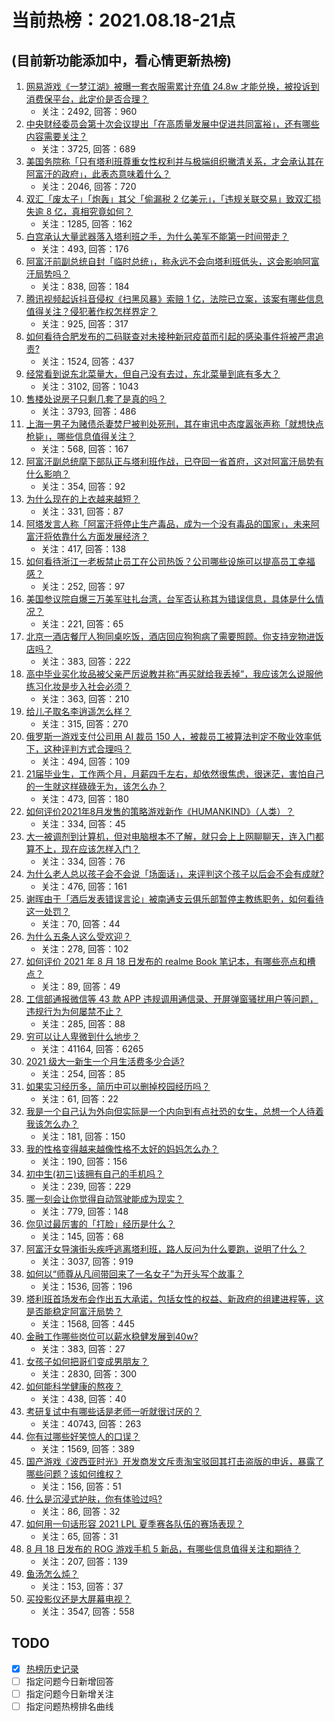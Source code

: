 # 当前热榜：2021.08.18-21点
## (目前新功能添加中，看心情更新热榜)
1. [网易游戏《一梦江湖》被曝一套衣服需累计充值 24.8w 才能兑换，被投诉到消费保平台，此定价是否合理？](https://www.zhihu.com/question/479528984)
    * 关注：2492, 回答：960
2. [中央财经委员会第十次会议提出「在高质量发展中促进共同富裕」，还有哪些内容需要关注？](https://www.zhihu.com/question/480575874)
    * 关注：3725, 回答：689
3. [美国务院称「只有塔利班尊重女性权利并与极端组织撇清关系，才会承认其在阿富汗的政府」，此表态意味着什么？](https://www.zhihu.com/question/480351379)
    * 关注：2046, 回答：720
4. [双汇「废太子」「炮轰」其父「偷漏税 2 亿美元」，「违规关联交易」致双汇损失逾 8 亿，真相究竟如何？](https://www.zhihu.com/question/480658364)
    * 关注：1285, 回答：162
5. [白宫承认大量武器落入塔利班之手，为什么美军不能第一时间带走？](https://www.zhihu.com/question/480627719)
    * 关注：493, 回答：176
6. [阿富汗前副总统自封「临时总统」，称永远不会向塔利班低头，这会影响阿富汗局势吗？](https://www.zhihu.com/question/480583290)
    * 关注：838, 回答：184
7. [腾讯视频起诉抖音侵权《扫黑风暴》索赔 1 亿，法院已立案，该案有哪些信息值得关注？侵犯著作权怎样界定？](https://www.zhihu.com/question/480617076)
    * 关注：925, 回答：317
8. [如何看待合肥发布的二码联查对未接种新冠疫苗而引起的感染事件将被严肃追责?](https://www.zhihu.com/question/480316369)
    * 关注：1524, 回答：437
9. [经常看到说东北菜量大，但自己没有去过，东北菜量到底有多大？](https://www.zhihu.com/question/469279323)
    * 关注：3102, 回答：1043
10. [售楼处说房子只剩几套了是真的吗？](https://www.zhihu.com/question/460961867)
    * 关注：3793, 回答：486
11. [上海一男子为赌债杀妻焚尸被判处死刑，其在审讯中态度嚣张声称「就想快点枪毙」，哪些信息值得关注？](https://www.zhihu.com/question/480574652)
    * 关注：568, 回答：167
12. [阿富汗副总统麾下部队正与塔利班作战，已夺回一省首府，这对阿富汗局势有什么影响？](https://www.zhihu.com/question/480559834)
    * 关注：354, 回答：92
13. [为什么现在的上衣越来越短？](https://www.zhihu.com/question/467103986)
    * 关注：331, 回答：87
14. [阿塔发言人称「阿富汗将停止生产毒品，成为一个没有毒品的国家」，未来阿富汗将依靠什么方面发展经济？](https://www.zhihu.com/question/480614268)
    * 关注：417, 回答：138
15. [如何看待浙江一老板禁止员工在公司热饭？公司哪些设施可以提高员工幸福感？](https://www.zhihu.com/question/480698173)
    * 关注：252, 回答：97
16. [美国参议院自爆三万美军驻扎台湾，台军否认称其为错误信息，具体是什么情况？](https://www.zhihu.com/question/480411970)
    * 关注：221, 回答：65
17. [北京一酒店餐厅人狗同桌吃饭，酒店回应狗狗病了需要照顾。你支持宠物进饭店吗？](https://www.zhihu.com/question/480473618)
    * 关注：383, 回答：222
18. [高中毕业买化妆品被父亲严厉说教并称“再买就给我丢掉”，我应该怎么说服他练习化妆是步入社会必须？](https://www.zhihu.com/question/479283237)
    * 关注：363, 回答：210
19. [给儿子取名李逍遥怎么样？](https://www.zhihu.com/question/473619773)
    * 关注：315, 回答：270
20. [俄罗斯一游戏支付公司用 AI 裁员 150 人，被裁员工被算法判定不敬业效率低下，这种评判方式合理吗？](https://www.zhihu.com/question/480391613)
    * 关注：494, 回答：109
21. [21届毕业生，工作两个月，月薪四千左右，却依然很焦虑，很迷茫，害怕自己的一生就这样碌碌无为，该怎么办？](https://www.zhihu.com/question/479263543)
    * 关注：473, 回答：180
22. [如何评价2021年8月发售的策略游戏新作《HUMANKIND》（人类）？](https://www.zhihu.com/question/383497512)
    * 关注：334, 回答：45
23. [大一被调剂到计算机，但对电脑根本不了解，就只会上上网聊聊天，连入门都算不上，现在应该怎样入门？](https://www.zhihu.com/question/479300955)
    * 关注：334, 回答：76
24. [为什么老人总以孩子会不会说「场面话」，来评判这个孩子以后会不会有成就?](https://www.zhihu.com/question/477260086)
    * 关注：476, 回答：161
25. [谢晖由于「酒后发表错误言论」被南通支云俱乐部暂停主教练职务，如何看待这一处罚？](https://www.zhihu.com/question/480720733)
    * 关注：70, 回答：44
26. [为什么五条人这么受欢迎？](https://www.zhihu.com/question/415839670)
    * 关注：278, 回答：102
27. [如何评价 2021 年 8 月 18 日发布的 realme Book 笔记本，有哪些亮点和槽点？](https://www.zhihu.com/question/480673476)
    * 关注：89, 回答：49
28. [工信部通报微信等 43 款 APP 违规调用通信录、开屏弹窗骚扰用户等问题，违规行为为何屡禁不止？](https://www.zhihu.com/question/480689787)
    * 关注：285, 回答：88
29. [穷可以让人卑微到什么地步？](https://www.zhihu.com/question/316979063)
    * 关注：41164, 回答：6265
30. [2021 级大一新生一个月生活费多少合适?](https://www.zhihu.com/question/475121390)
    * 关注：254, 回答：85
31. [如果实习经历多，简历中可以删掉校园经历吗？](https://www.zhihu.com/question/479964871)
    * 关注：61, 回答：22
32. [我是一个自己认为外向但实际是一个内向到有点社恐的女生，总想一个人待着我该怎么办？](https://www.zhihu.com/question/480535136)
    * 关注：181, 回答：150
33. [我的性格变得越来越像性格不太好的妈妈怎么办？](https://www.zhihu.com/question/480528162)
    * 关注：190, 回答：156
34. [初中生(初三)该拥有自己的手机吗？](https://www.zhihu.com/question/479805561)
    * 关注：239, 回答：229
35. [哪一刻会让你觉得自动驾驶能成为现实？](https://www.zhihu.com/question/63543392)
    * 关注：779, 回答：148
36. [你见过最厉害的「打脸」经历是什么？](https://www.zhihu.com/question/473217817)
    * 关注：145, 回答：68
37. [阿富汗女导演街头疾呼逃离塔利班，路人反问为什么要跑，说明了什么？](https://www.zhihu.com/question/480403634)
    * 关注：3037, 回答：919
38. [如何以“师尊从凡间带回来了一名女子”为开头写个故事？](https://www.zhihu.com/question/441114065)
    * 关注：1536, 回答：196
39. [塔利班首场发布会作出五大承诺，包括女性的权益、新政府的组建进程等，这是否能稳定阿富汗局势？](https://www.zhihu.com/question/480558648)
    * 关注：1568, 回答：445
40. [金融工作哪些岗位可以薪水稳健发展到40w?](https://www.zhihu.com/question/455694393)
    * 关注：383, 回答：27
41. [女孩子如何把哥们变成男朋友？](https://www.zhihu.com/question/334849966)
    * 关注：2830, 回答：300
42. [如何能科学健康的熬夜？](https://www.zhihu.com/question/20696646)
    * 关注：438, 回答：40
43. [考研复试中有哪些话是老师一听就很讨厌的？](https://www.zhihu.com/question/315291891)
    * 关注：40743, 回答：263
44. [你有过哪些好笑惊人的口误？](https://www.zhihu.com/question/62821567)
    * 关注：1569, 回答：389
45. [国产游戏《波西亚时光》开发商发文斥责淘宝驳回其打击盗版的申诉，暴露了哪些问题？该如何维权？](https://www.zhihu.com/question/480462739)
    * 关注：156, 回答：51
46. [什么是沉浸式护肤，你有体验过吗?](https://www.zhihu.com/question/471765165)
    * 关注：86, 回答：32
47. [如何用一句话形容 2021 LPL 夏季赛各队伍的赛场表现？](https://www.zhihu.com/question/477286099)
    * 关注：65, 回答：31
48. [8 月 18 日发布的 ROG 游戏手机 5 新品，有哪些信息值得关注和期待？](https://www.zhihu.com/question/478985925)
    * 关注：207, 回答：139
49. [鱼汤怎么炖？](https://www.zhihu.com/question/297056344)
    * 关注：153, 回答：37
50. [买投影仪还是大屏幕电视？](https://www.zhihu.com/question/22925179)
    * 关注：3547, 回答：558
## TODO
* [x] [热榜历史记录](hot_history/AllHot.md)
* [ ] 指定问题今日新增回答
* [ ] 指定问题今日新增关注
* [ ] 指定问题热榜排名曲线
